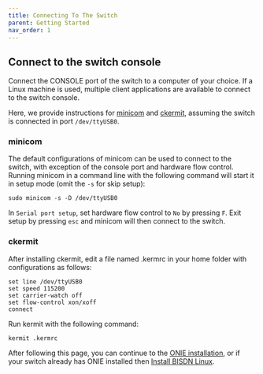 ```yaml
---
title: Connecting To The Switch
parent: Getting Started
nav_order: 1
---
```


## Connect to the switch console

Connect the CONSOLE port of the switch to a computer of your choice. If a Linux machine is used, multiple client applications are available to connect to the switch console.

Here, we provide instructions for [minicom](https://linux.die.net/man/1/minicom) and [ckermit](http://www.columbia.edu/kermit/ckututor.html), assuming the switch is connected in port `/dev/ttyUSB0`.


### minicom

The default configurations of minicom can be used to connect to the switch, with exception of the console port and hardware flow control. Running minicom in a command line with the following command will start it in setup mode (omit the `-s` for skip setup):

```
sudo minicom -s -D /dev/ttyUSB0
```

In `Serial port setup`, set hardware flow control to `No` by pressing `F`. Exit setup by pressing `esc` and minicom will then connect to the switch.



### ckermit

After installing ckermit, edit a file named .kermrc in your home folder with configurations as follows:

```
set line /dev/ttyUSB0
set speed 115200
set carrier-watch off
set flow-control xon/xoff
connect
```

Run kermit with the following command:

```
kermit .kermrc
```

After following this page, you can continue to the [ONIE installation](install_onie.md), or if your switch already has ONIE installed then [Install BISDN Linux](install_bisdn_linux.md).
